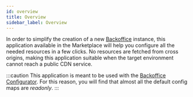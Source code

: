 ```yaml
---
id: overview
title: Overview
sidebar_label: Overview
---
```

In order to simplify the creation of a new [Backoffice](../../business_suite/backoffice/overview)
instance, this application available in the Marketplace will help you configure all the needed resources in a few clicks.
No resources are fetched from cross origins, making this application suitable when the target environment cannot reach a
public CDN service.

:::caution
This application is meant to be used with the 
[Backoffice Configurator](../../business_suite/backoffice-configuration/structure). For this
reason, you will find that almost all the default config maps are _readonly_.
:::

